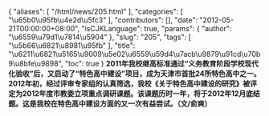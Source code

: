{
    "aliases": [
        "/html/news/205.html"
    ],
    "categories": [
        "\u65b0\u95fb\u4e2d\u5fc3"
    ],
    "contributors": [],
    "date": "2012-05-21T00:00:00+08:00",
    "isCJKLanguage": true,
    "params": {
        "author": "\u6559\u79d1\u7814\u5904"
    },
    "slug": "205",
    "tags": [
        "\u5b66\u6821\u8981\u95fb"
    ],
    "title": "\u6211\u6821\u5165\u9009\u5e02\u6559\u59d4\u7acb\u9879\u91cd\u70b9\u8bfe\u9898",
    "toc": true
}
**2011年我校继高标准通过“义务教育阶段学校现代化验收”后，又启动了“特色高中建设”项目，成为天津市首批24所特色高中之一。2012年初，经过评审专家组的认真筛选，我校《关于特色高中建设的研究》被评定为2012年度市教委立项重点调研课题。该课题历时一年，将于2012年12月底结题。这是我校在特色高中建设方面的又一次有益尝试。（文/俞爽）**

